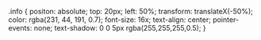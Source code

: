 .info {
    positon: absolute;
    top: 20px;
    left: 50%;
    transform: translateX(-50%);
    color: rgba(231, 44, 191, 0.7);
    font-size: 16x;
    text-align: center;
    pointer-events: none;
    text-shadow: 0 0 5px rgba(255,255,255,0.5);
}
